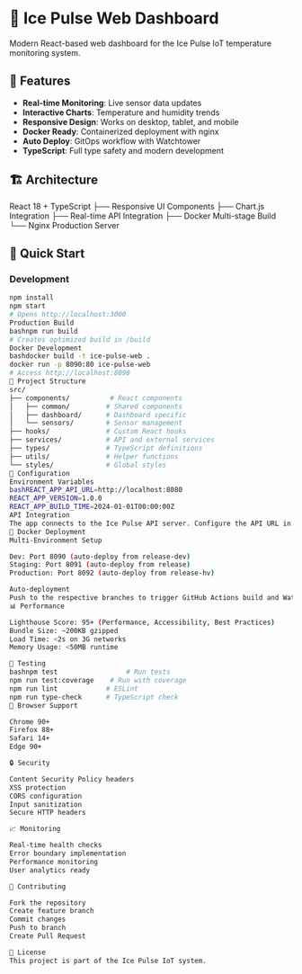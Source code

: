# 🧊 Ice Pulse Web Dashboard

Modern React-based web dashboard for the Ice Pulse IoT temperature monitoring system.

## 🚀 Features

- **Real-time Monitoring**: Live sensor data updates
- **Interactive Charts**: Temperature and humidity trends
- **Responsive Design**: Works on desktop, tablet, and mobile
- **Docker Ready**: Containerized deployment with nginx
- **Auto Deploy**: GitOps workflow with Watchtower
- **TypeScript**: Full type safety and modern development

## 🏗️ Architecture
React 18 + TypeScript
├── Responsive UI Components
├── Chart.js Integration
├── Real-time API Integration
├── Docker Multi-stage Build
└── Nginx Production Server

## 🚀 Quick Start

### Development
```bash
npm install
npm start
# Opens http://localhost:3000
Production Build
bashnpm run build
# Creates optimized build in /build
Docker Development
bashdocker build -t ice-pulse-web .
docker run -p 8090:80 ice-pulse-web
# Access http://localhost:8090
📁 Project Structure
src/
├── components/          # React components
│   ├── common/         # Shared components
│   ├── dashboard/      # Dashboard specific
│   └── sensors/        # Sensor management
├── hooks/              # Custom React hooks
├── services/           # API and external services
├── types/              # TypeScript definitions
├── utils/              # Helper functions
└── styles/             # Global styles
🔧 Configuration
Environment Variables
bashREACT_APP_API_URL=http://localhost:8080
REACT_APP_VERSION=1.0.0
REACT_APP_BUILD_TIME=2024-01-01T00:00:00Z
API Integration
The app connects to the Ice Pulse API server. Configure the API URL in your environment or .env file.
🐳 Docker Deployment
Multi-Environment Setup

Dev: Port 8090 (auto-deploy from release-dev)
Staging: Port 8091 (auto-deploy from release)
Production: Port 8092 (auto-deploy from release-hv)

Auto-deployment
Push to the respective branches to trigger GitHub Actions build and Watchtower deployment.
📊 Performance

Lighthouse Score: 95+ (Performance, Accessibility, Best Practices)
Bundle Size: ~200KB gzipped
Load Time: <2s on 3G networks
Memory Usage: <50MB runtime

🧪 Testing
bashnpm test                 # Run tests
npm run test:coverage    # Run with coverage
npm run lint            # ESLint
npm run type-check      # TypeScript check
📱 Browser Support

Chrome 90+
Firefox 88+
Safari 14+
Edge 90+

🔒 Security

Content Security Policy headers
XSS protection
CORS configuration
Input sanitization
Secure HTTP headers

📈 Monitoring

Real-time health checks
Error boundary implementation
Performance monitoring
User analytics ready

🤝 Contributing

Fork the repository
Create feature branch
Commit changes
Push to branch
Create Pull Request

📄 License
This project is part of the Ice Pulse IoT system.
